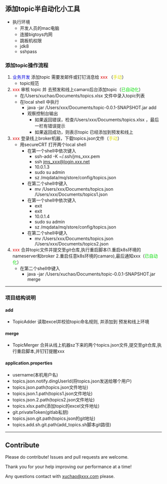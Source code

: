## 添加topic半自动化小工具
- 执行环境
   - 开发人员的mac电脑
   - 连接bigtoys内网
   - 跳板机权限
   - jdk8
   - sshpass

### 添加topic操作流程

1. <font color="#0000dd">业务开发</font> 添加topic 需要发邮件或钉钉消息给 <font color="#dd0000">xxx</font> （<font color="#dddd00">手动</font>）
   - topic规范
2. <font color="#dd0000">xxx</font> 审核 topic 并 去预发和线上camaro后台添加topic（<font color="#00dd00">已自动化</font>）   
   - 在/Users/xuchao/Documents/topics.xlsx 文件中录入topic列表   
   - 在local shell 中执行   
      - java -jar /Users/xxx/Documents/topic-0.0.1-SNAPSHOT.jar add
      - 观察控制台输出
         - 如果返回错误，检查/Users/xxx/Documents/topics.xlsx ，最后一栏有错误提示
         - 如果返回成功，则表示topic 已经添加到预发和线上
3. <font color="#dd0000">xxx</font> 登录线上broker机器，下载topics.json文件（<font color="#dddd00">手动</font>）
   - 用secureCRT 打开两个local shell
      - 在第一个shell中依次键入
         - ssh-add -K ~/.ssh/jms_xxx.pem
         - ssh jms_xxx@login.xxx.net
         - 10.0.1.3
         - sudo su admin
         - sz /mqdata/mq/store/config/topics.json
      - 在第二个shell中键入
         - mv /Users/xxx/Documents/topics.json /Users/xxx/Documents/topics1.json
      - 在第一个shell中依次键入
         - exit
         - exit
         - 10.0.1.4
         - sudo su admin
         - sz /mqdata/mq/store/config/topics.json
      - 在第二个shell中键入
         - mv /Users/xxx/Documents/topics.json /Users/xxx/Documents/topics2.json
4. <font color="#dd0000">xxx</font> 合并topic文件并提交至git仓库,执行重启脚本(1.重启k8s环境的 nameserver和broker 2.重启任意k8s环境的camaro),最后通知xxx（<font color="#00dd00">已自动化</font>）
   - 在第二个shell中键入
      - java -jar /Users/xuchao/Documents/topic-0.0.1-SNAPSHOT.jar merge

---
### 项目结构说明

#### add
- TopicAdder 读取excel并校验topic命名规则, 并添加到 预发和线上环境

#### merge
- TopicMerger 合并从线上机器sz下来的两个topics.json文件,提交至git仓库,执行重启脚本,并钉钉提醒xxx

#### application.properties
- username(本机用户名)
- topics.json.notify.dingUserId(将topics.json发送给哪个用户)
- topics.json.path(topics.json文件地址)
- topics.json.1.path(topics1.json文件地址)
- topics.json.2.path(topics2.json文件地址)
- topics.xlsx.path(添加topic的excel文件地址)
- git.privateToken(gitlab私钥)
- topics.json.git.path(topics.json的git地址)
- topics.add.sh.git.path(add_topics.sh脚本git路径)
---

## Contribute

Please do contribute! Issues and pull requests are welcome.

Thank you for your help improving our performance at a time!

Any questions contact with xuchao@xxx.com please.
